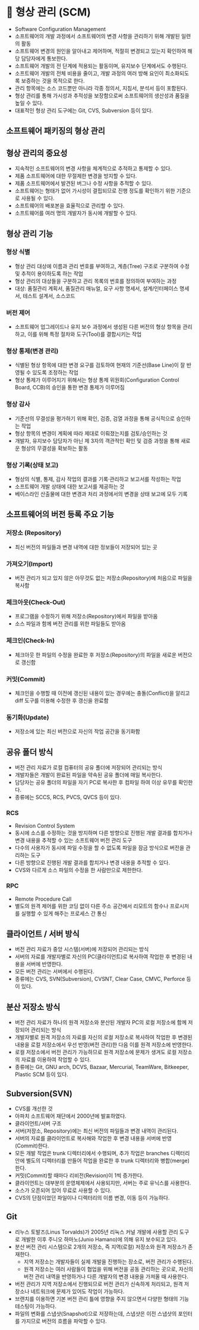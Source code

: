 # 🌟 형상 관리 (SCM)

- Software Configuration Management
- 소프트웨어의 개발 과정에서 소프트웨어의 변경 사항을 관리하기 위해 개발된 일련의 활동
- 소프트웨어 변경의 원인을 알아내고 제어하며, 적절히 변경되고 있는지 확인하여 해당 담당자에게 통보한다.
- 소프트웨어 개발의 전 단계에 적용되는 활동이며, 유지보수 단계에서도 수행된다.
- 소프트웨어 개발의 전체 비용을 줄이고, 개발 과정의 여러 방해 요인이 최소화되도록 보증하는 것을 목적으로 한다.
- 관리 항목에는 소스 코드뿐만 아니라 각종 정의서, 지침서, 분석서 등이 포함된다.
- 형상 관리를 통해 가시성과 추적성을 보장함으로써 소프트웨어의 생산성과 품질을 높일 수 있다.
- 대표적인 형상 관리 도구에는 Git, CVS, Subversion 등이 있다.

## 소프트웨어 패키징의 형상 관리

## 형상 관리의 중요성

- 지속적인 소프트웨어의 변경 사항을 체계적으로 추적하고 통제할 수 있다.
- 제품 소프트웨어에 대한 무절제한 변경을 방지할 수 있다.
- 제품 소프트웨어에서 발견된 버그나 수정 사항을 추적할 수 있다.
- 소프트웨어는 형태가 없어 가시성이 결핍되므로 진행 정도를 확인하기 위한 기준으로 사용될 수 있다.
- 소프트웨어의 배포본을 효율적으로 관리할 수 있다.
- 소프트웨어를 여러 명의 개발자가 동시에 개발할 수 있다.

## 형상 관리 기능

### 형상 식별

- 형상 관리 대상에 이름과 관리 번호를 부여하고, 계층(Tree) 구조로 구분하여 수정 및 추적이 용이하도록 하는 작업
- 형상 관리의 대상들을 구분하고 관리 목록의 번호를 정의하여 부여하는 과정
- 대상: 품질관리 계획서, 품질관리 매뉴얼, 요구 사항 명세서, 설계/인터페이스 명세서, 테스트 설계서, 소스코드

### 버전 제어

- 소프트웨어 업그레이드나 유지 보수 과정에서 생성된 다른 버전의 형상 항목을 관리하고, 이를 위해 특정 절차와 도구(Tool)를 결합시키는 작업

### 형상 통제(변경 관리)

- 식별된 형상 항목에 대한 변경 요구를 검토하여 현재의 기준선(Base Line)이 잘 반영될 수 있도록 조정하는 작업
- 형상 통제가 이루어지기 위해서는 형상 통제 위원회(Configuration Control Board, CCB)의 승인을 통한 변경 통제가 이루어짐

### 형상 감사

- 기준선의 무결성을 평가하기 위해 확인, 검증, 검열 과정을 통해 공식적으로 승인하는 작업
- 형상 항목의 변경이 계획에 따라 제대로 이뤄졌는지를 검토/승인하는 것
- 개발자, 유지보수 담당자가 아닌 제 3자의 객관적인 확인 및 검증 과정을 통해 새로운 형상의 무결성을 확보하는 활동

### 형상 기록(상태 보고)

- 형상의 식별, 통제, 감사 작업의 결과를 기록·관리하고 보고서를 작성하는 작업
- 소프트웨어 개발 상태에 대한 보고서를 제공하는 것
- 베이스라인 산출물에 대한 변경과 처리 과정에서의 변경을 상태 보고에 모두 기록

## 소프트웨어의 버전 등록 주요 기능

### 저장소 (Repository)

- 최신 버전의 파일들과 변경 내역에 대한 정보들이 저장되어 있는 곳

### 가져오기(Import)

- 버전 관리가 되고 있지 않은 아무것도 없는 저장소(Repository)에 처음으로 파일을 복사함

### 체크아웃(Check-Out)

- 프로그램을 수정하기 위해 저장소(Repository)에서 파일을 받아옴
- 소스 파일과 함께 버전 관리를 위한 파일들도 받아옴

### 체크인(Check-In)

- 체크아웃 한 파일의 수정을 완료한 후 저장소(Repository)의 파일을 새로운 버전으로 갱신함

### 커밋(Commit)

- 체크인을 수행할 때 이전에 갱신된 내용이 있는 경우에는 충돌(Conflict)을 알리고 diff 도구를 이용해 수정한 후 갱신을 완료함

### 동기화(Update)

- 저장소에 있는 최신 버전으로 자신의 작업 공간을 동기화함

## 공유 폴더 방식

- 버전 관리 자료가 로컬 컴퓨터의 공유 폴더에 저장되어 관리되는 방식
- 개발자들은 개발이 완료된 파일을 약속된 공유 폴더에 매일 복사한다.
- 담당자는 공유 폴더의 파일을 자기 PC로 복사한 후 컴파일 하여 이상 유무를 확인한다.
- 종류에는 SCCS, RCS, PVCS, QVCS 등이 있다.

### RCS

- Revision Control System
- 동시에 소스를 수정하는 것을 방지하며 다른 방향으로 진행된 개발 결과를 합치거나 변경 내용을 추적할 수 있는 소프트웨어 버전 관리 도구
- 다수의 사용자가 동시에 파일 수정을 할 수 없도록 파일을 잠금 방식으로 버전을 관리하는 도구
- 다른 방향으로 진행된 개발 결과를 합치거나 변경 내용을 추적할 수 있다.
- CVS와 다르게 소스 파일의 수정을 한 사람만으로 제한한다.

### RPC

- Remote Procedure Call
- 별도의 원격 제어를 위한 코딩 없이 다른 주소 공간에서 리모트의 함수나 프로시저를 실행할 수 있게 해주는 프로세스 간 통신

## 클라이언트 / 서버 방식

- 버전 관리 자료가 중앙 시스템(서버)에 저장되어 관리되는 방식
- 서버의 자료를 개발자별로 자신의 PC(클라이언트)로 복사하여 작업한 후 변경된 내용을 서버에 반영한다.
- 모든 버전 관리는 서버에서 수행된다.
- 종류에는 CVS, SVN(Subversion), CVSNT, Clear Case, CMVC, Perforce 등이 있다.

## 분산 저장소 방식

- 버전 관리 자료가 하나의 원격 저장소와 분산된 개발자 PC의 로컬 저장소에 함께 저장되어 관리되는 방식
- 개발자별로 원격 저장소의 자료를 자신의 로컬 저장소로 복사하여 작업한 후 변경된 내용을 로컬 저장소에서 우선 반영(버전 관리)한 다음 이를 원격 저장소에 반영한다.
- 로컬 저장소에서 버전 관리가 가능하므로 원격 저장소에 문제가 생겨도 로컬 저장소의 자료를 이용하여 작업할 수 있다.
- 종류에는 Git, GNU arch, DCVS, Bazaar, Mercurial, TeamWare, Bitkeeper, Plastic SCM 등이 있다.

## Subversion(SVN)

- CVS를 개선한 것
- 아파치 소프트웨어 재단에서 2000년에 발표하였다.
- 클라이언트/서버 구조
- 서버(저장소, Repository)에는 최신 버전의 파일들과 변경 내역이 관리된다.
- 서버의 자료를 클라이언트로 복사해와 작업한 후 변경 내용을 서버에 반영(Commit)한다.
- 모든 개발 작업은 trunk 디렉터리에서 수행되며, 추가 작업은 branches 디렉터리 안에 별도의 디렉터리를 만들어 작업을 완료한 후 trunk 디렉터리와 병합(merge)한다.
- 커밋(Commit)할 때마다 리비전(Revision)이 1씩 증가한다.
- 클라이언트는 대부분의 운영체제에서 사용되지만, 서버는 주로 유닉스를 사용한다.
- 소스가 오픈되어 있어 무료로 사용할 수 있다.
- CVS의 단점이었던 파일이나 디렉터리의 이름 변경, 이동 등이 가능하다.

## Git

- 리누스 토발즈(Linus Torvalds)가 2005년 리눅스 커널 개발에 사용할 관리 도구로 개발한 이후 주니오 하마노(Junio Hamano)에 의해 유지 보수되고 있다.
- 분산 버전 관리 시스템으로 2개의 저장소, 즉 지역(로컬) 저장소와 원격 저장소가 존재한다.
  - 지역 저장소는 개발자들이 실제 개발을 진행하는 장소로, 버전 관리가 수행된다.
  - 원격 저장소는 여러 사람들이 협업을 위해 버전을 공동 관리하는 곳으로, 자신의 버전 관리 내역을 반영하거나 다른 개발자의 변경 내용을 가져올 때 사용한다.
- 버전 관리가 지역 저장소에서 진행되므로 버전 관리가 신속하게 처리되고, 원격 저장소나 네트워크에 문제가 있어도 작업이 가능하다.
- 브랜치를 이용하면 기본 버전 관리 틀에 영향을 주지 않으면서 다양한 형태의 기능 테스팅이 가능하다.
- 파일의 변화를 스냅샷(Snapshot)으로 저장하는데, 스냅샷은 이전 스냅샷의 포인터를 가지므로 버전의 흐름을 파악할 수 있다.
